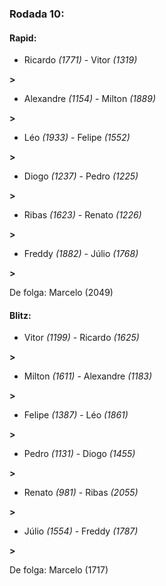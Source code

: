 ### Rodada 10:

#### Rapid:

* Ricardo *(1771)*     -     Vitor *(1319)*

 **>** 
* Alexandre *(1154)*     -     Milton *(1889)*

 **>** 
* Léo *(1933)*     -     Felipe *(1552)*

 **>** 
* Diogo *(1237)*     -     Pedro *(1225)*

 **>** 
* Ribas *(1623)*     -     Renato *(1226)*

 **>** 
* Freddy *(1882)*     -     Júlio *(1768)*

 **>** 

De folga: Marcelo (2049)

#### Blitz:

* Vitor *(1199)*     -     Ricardo *(1625)*

 **>** 
* Milton *(1611)*     -     Alexandre *(1183)*

 **>** 
* Felipe *(1387)*     -     Léo *(1861)*

 **>** 
* Pedro *(1131)*     -     Diogo *(1455)*

 **>** 
* Renato *(981)*     -     Ribas *(2055)*

 **>** 
* Júlio *(1554)*     -     Freddy *(1787)*

 **>** 

De folga: Marcelo (1717)

